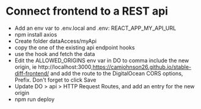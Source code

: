 
# Connect frontend to a REST api
* Add an env var to .env.local and .env: REACT_APP_MY_API_URL
* npm install axios
* Create folder dataAccess/myApi
* copy the one of the existing api endpoint hooks
* use the hook and fetch the data
* Edit the ALLOWED_ORIGINS env var in DO to comma include the new origin, ie http://localhost:3000,https://camjohnson26.github.io/stable-diff-frontend/ and add the route to the DigitalOcean CORS options, Prefix. Don't forget to click Save
* Update DO > api > HTTP Request Routes, and add an entry for the new origin
* npm run deploy
